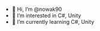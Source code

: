 - 👋 Hi, I’m @nowak90
- 👀 I’m interested in C#, Unity
- 🌱 I’m currently learning C#, Unity

<!---
nowak90/nowak90 is a ✨ special ✨ repository because its `README.md` (this file) appears on your GitHub profile.
You can click the Preview link to take a look at your changes.
--->
